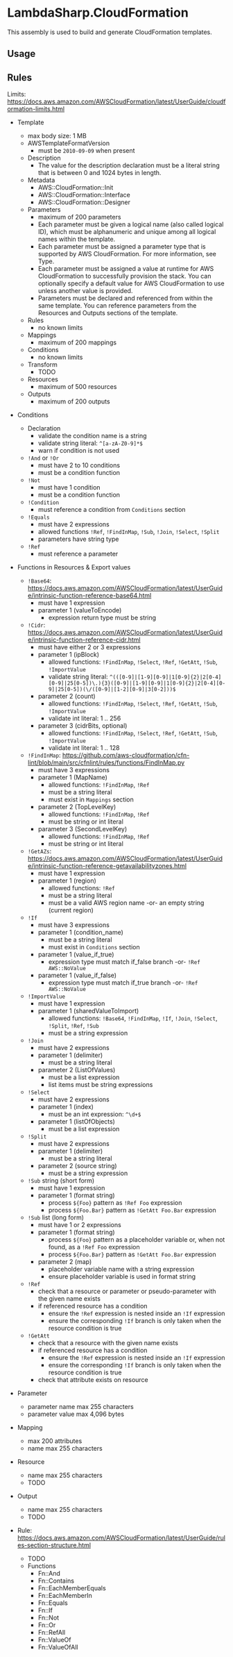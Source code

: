# LambdaSharp.CloudFormation

This assembly is used to build and generate CloudFormation templates.

## Usage

## Rules

Limits: https://docs.aws.amazon.com/AWSCloudFormation/latest/UserGuide/cloudformation-limits.html

* Template
    * max body size: 1 MB
    * AWSTemplateFormatVersion
        * must be `2010-09-09` when present
    * Description
        * The value for the description declaration must be a literal string that is between 0 and 1024 bytes in length.
    * Metadata
        * AWS::CloudFormation::Init
        * AWS::CloudFormation::Interface
        * AWS::CloudFormation::Designer
    * Parameters
        * maximum of 200 parameters
        * Each parameter must be given a logical name (also called logical ID), which must be alphanumeric and unique among all logical names within the template.
        * Each parameter must be assigned a parameter type that is supported by AWS CloudFormation. For more information, see Type.
        * Each parameter must be assigned a value at runtime for AWS CloudFormation to successfully provision the stack. You can optionally specify a default value for AWS CloudFormation to use unless another value is provided.
        * Parameters must be declared and referenced from within the same template. You can reference parameters from the Resources and Outputs sections of the template.
    * Rules
        * no known limits
    * Mappings
        * maximum of 200 mappings
    * Conditions
        * no known limits
    * Transform
        * TODO
    * Resources
        * maximum of 500 resources
    * Outputs
        * maximum of 200 outputs

* Conditions
    * Declaration
        * validate the condition name is a string
        * validate string literal: `^[a-zA-Z0-9]*$`
        * warn if condition is not used
    * `!And` or `!Or`
        * must have 2 to 10 conditions
        * must be a condition function
    * `!Not`
        * must have 1 condition
        * must be a condition function
    * `!Condition`
        * must reference a condition from `Conditions` section
    * `!Equals`
        * must have 2 expressions
        * allowed functions `!Ref`, `!FindInMap`, `!Sub`, `!Join`, `!Select`, `!Split`
        * parameters have string type
    * `!Ref`
        * must reference a parameter


* Functions in Resources & Export values
    * `!Base64`: https://docs.aws.amazon.com/AWSCloudFormation/latest/UserGuide/intrinsic-function-reference-base64.html
        * must have 1 expression
        * parameter 1 (valueToEncode)
            * expression return type must be string
    * `!Cidr`: https://docs.aws.amazon.com/AWSCloudFormation/latest/UserGuide/intrinsic-function-reference-cidr.html
        * must have either 2 or 3 expressions
        * parameter 1 (ipBlock)
            * allowed functions: `!FindInMap`, `!Select`, `!Ref`, `!GetAtt`, `!Sub`, `!ImportValue`
            * validate string literal: `^(([0-9]|[1-9][0-9]|1[0-9]{2}|2[0-4][0-9]|25[0-5])\.){3}([0-9]|[1-9][0-9]|1[0-9]{2}|2[0-4][0-9]|25[0-5])(\/([0-9]|[1-2][0-9]|3[0-2]))$`
        * parameter 2 (count)
            * allowed functions: `!FindInMap`, `!Select`, `!Ref`, `!GetAtt`, `!Sub`, `!ImportValue`
            * validate int literal: 1 .. 256
        * parameter 3 (cidrBits, optional)
            * allowed functions: `!FindInMap`, `!Select`, `!Ref`, `!GetAtt`, `!Sub`, `!ImportValue`
            * validate int literal: 1 .. 128
    * `!FindInMap`: https://github.com/aws-cloudformation/cfn-lint/blob/main/src/cfnlint/rules/functions/FindInMap.py
        * must have 3 expressions
        * parameter 1 (MapName)
            * allowed functions: `!FindInMap`, `!Ref`
            * must be a string literal
            * must exist in `Mappings` section
        * parameter 2 (TopLevelKey)
            * allowed functions: `!FindInMap`, `!Ref`
            * must be string or int literal
        * parameter 3 (SecondLevelKey)
            * allowed functions: `!FindInMap`, `!Ref`
            * must be string or int literal
    * `!GetAZs`: https://docs.aws.amazon.com/AWSCloudFormation/latest/UserGuide/intrinsic-function-reference-getavailabilityzones.html
        * must have 1 expression
        * parameter 1 (region)
            * allowed functions: `!Ref`
            * must be a string literal
            * must be a valid AWS region name -or- an empty string (current region)
    * `!If`
        * must have 3 expressions
        * parameter 1 (condition_name)
            * must be a string literal
            * must exist in `Conditions` section
        * parameter 1 (value_if_true)
            * expression type must match if_false branch -or- `!Ref AWS::NoValue`
        * parameter 1 (value_if_false)
            * expression type must match if_true branch -or- `!Ref AWS::NoValue`
    * `!ImportValue`
        * must have 1 expression
        * parameter 1 (sharedValueToImport)
            * allowed functions: `!Base64`, `!FindInMap`, `!If`, `!Join`, `!Select`, `!Split`, `!Ref`, `!Sub`
            * must be a string expression
    * `!Join`
        * must have 2 expressions
        * parameter 1 (delimiter)
            * must be a string literal
        * parameter 2 (ListOfValues)
            * must be a list expression
            * list items must be string expressions
    * `!Select`
        * must have 2 expressions
        * parameter 1 (index)
            * must be an int expression: `^\d+$`
        * parameter 1 (listOfObjects)
            * must be a list expression
    * `!Split`
        * must have 2 expressions
        * parameter 1 (delimiter)
            * must be a string literal
        * parameter 2 (source string)
            * must be a string expression
    * `!Sub` string (short form)
        * must have 1 expression
        * parameter 1 (format string)
            * process `${Foo}` pattern as `!Ref Foo` expression
            * process `${Foo.Bar}` pattern as `!GetAtt Foo.Bar` expression
    * `!Sub` list (long form)
        * must have 1 or 2 expressions
        * parameter 1 (format string)
            * process `${Foo}` pattern as a placeholder variable or, when not found, as a `!Ref Foo` expression
            * process `${Foo.Bar}` pattern as `!GetAtt Foo.Bar` expression
        * parameter 2 (map)
            * placeholder variable name with a string expression
            * ensure placeholder variable is used in format string
    * `!Ref`
        * check that a resource or parameter or pseudo-parameter with the given name exists
        * if referenced resource has a condition
            * ensure the `!Ref` expression is nested inside an `!If` expression
            * ensure the corresponding `!If` branch is only taken when the resource condition is true
    * `!GetAtt`
        * check that a resource with the given name exists
        * if referenced resource has a condition
            * ensure the `!Ref` expression is nested inside an `!If` expression
            * ensure the corresponding `!If` branch is only taken when the resource condition is true
        * check that attribute exists on resource

* Parameter
    * parameter name max 255 characters
    * parameter value max 4,096 bytes

* Mapping
    * max 200 attributes
    * name max 255 characters

* Resource
    * name max 255 characters
    * TODO

* Output
    * name max 255 characters
    * TODO

* Rule: https://docs.aws.amazon.com/AWSCloudFormation/latest/UserGuide/rules-section-structure.html
    * TODO
    * Functions
        * Fn::And
        * Fn::Contains
        * Fn::EachMemberEquals
        * Fn::EachMemberIn
        * Fn::Equals
        * Fn::If
        * Fn::Not
        * Fn::Or
        * Fn::RefAll
        * Fn::ValueOf
        * Fn::ValueOfAll

